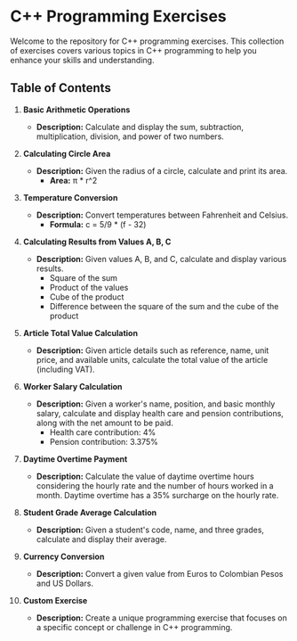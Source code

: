 # C++ Programming Exercises

Welcome to the repository for C++ programming exercises. This collection of exercises covers various topics in C++ programming to help you enhance your skills and understanding.

## Table of Contents

1. **Basic Arithmetic Operations**
   - **Description:** Calculate and display the sum, subtraction, multiplication, division, and power of two numbers.

2. **Calculating Circle Area**
   - **Description:** Given the radius of a circle, calculate and print its area.
     - **Area:** π * r^2

3. **Temperature Conversion**
   - **Description:** Convert temperatures between Fahrenheit and Celsius.
     - **Formula:** c = 5/9 * (f - 32)

4. **Calculating Results from Values A, B, C**
   - **Description:** Given values A, B, and C, calculate and display various results.
     - Square of the sum
     - Product of the values
     - Cube of the product
     - Difference between the square of the sum and the cube of the product

5. **Article Total Value Calculation**
   - **Description:** Given article details such as reference, name, unit price, and available units, calculate the total value of the article (including VAT).

6. **Worker Salary Calculation**
   - **Description:** Given a worker's name, position, and basic monthly salary, calculate and display health care and pension contributions, along with the net amount to be paid.
     - Health care contribution: 4%
     - Pension contribution: 3.375%

7. **Daytime Overtime Payment**
   - **Description:** Calculate the value of daytime overtime hours considering the hourly rate and the number of hours worked in a month. Daytime overtime has a 35% surcharge on the hourly rate.

8. **Student Grade Average Calculation**
   - **Description:** Given a student's code, name, and three grades, calculate and display their average.

9. **Currency Conversion**
   - **Description:** Convert a given value from Euros to Colombian Pesos and US Dollars.

10. **Custom Exercise**
    - **Description:** Create a unique programming exercise that focuses on a specific concept or challenge in C++ programming.
